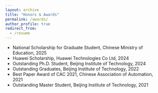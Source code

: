 ```yaml
---
layout: archive
title: "Honors & Awards"
permalink: /awards/
author_profile: true
redirect_from:
  - /resume
---
```


* National Scholarship for Graduate Student, Chinese Ministry of Education, 2025
* Huawei Scholarship, Huawei Technologies Co Ltd, 2024
* Outstanding Ph.D. Student, Beijing Institute of Technology, 2024
* Outstanding Graduates, Beijing Institute of Technology, 2022
* Best Paper Award of CAC 2021, Chinese Association of Automation, 2021
* Outstanding Master Student, Beijing Institute of Technology, 2021
